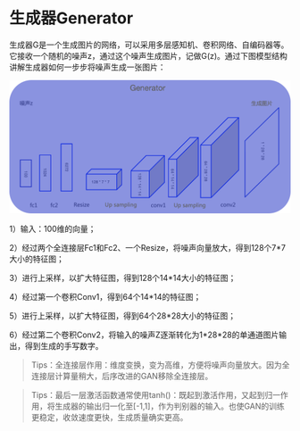 # 生成器Generator

生成器G是一个生成图片的网络，可以采用多层感知机、卷积网络、自编码器等。它接收一个随机的噪声z，通过这个噪声生成图片，记做G(z)。通过下图模型结构讲解生成器如何一步步将噪声生成一张图片：

<div align='center'>
  <img src='../../../images/generative_adversarial_network/basic_concept/5.png' width='700px'/>
</div>


1）输入：100维的向量；

2）经过两个全连接层Fc1和Fc2、一个Resize，将噪声向量放大，得到128个7*7大小的特征图；

3）进行上采样，以扩大特征图，得到128个14*14大小的特征图；

4）经过第一个卷积Conv1，得到64个14*14的特征图；

5）进行上采样，以扩大特征图，得到64个28*28大小的特征图；

6）经过第二个卷积Conv2，将输入的噪声Z逐渐转化为1\*28*28的单通道图片输出，得到生成的手写数字。

> Tips：全连接层作用：维度变换，变为高维，方便将噪声向量放大。因为全连接层计算量稍大，后序改进的GAN移除全连接层。

> Tips：最后一层激活函数通常使用tanh()：既起到激活作用，又起到归一作用，将生成器的输出归一化至[-1,1]，作为判别器的输入。也使GAN的训练更稳定，收敛速度更快，生成质量确实更高。

